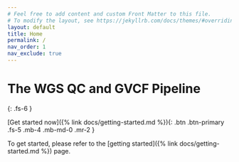 ```yaml
---
# Feel free to add content and custom Front Matter to this file.
# To modify the layout, see https://jekyllrb.com/docs/themes/#overriding-theme-defaults
layout: default
title: Home
permalink: /
nav_order: 1
nav_exclude: true
---
```


# The WGS QC and GVCF Pipeline
{: .fs-6 }

[Get started now]({% link docs/getting-started.md %}){: .btn .btn-primary .fs-5 .mb-4 .mb-md-0 .mr-2 }

To get started, please refer to the [getting started]({% link docs/getting-started.md  %}) page.